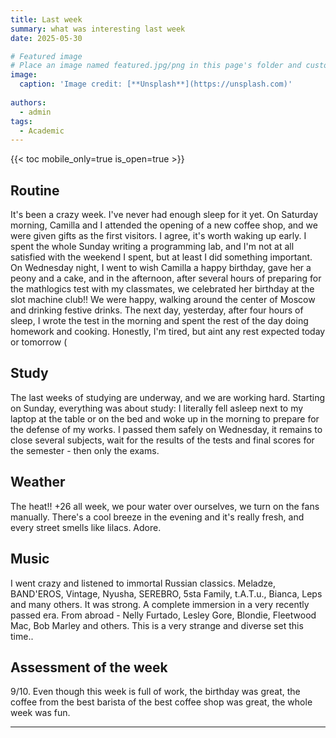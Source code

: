 ```yaml
---
title: Last week
summary: what was interesting last week
date: 2025-05-30

# Featured image
# Place an image named featured.jpg/png in this page's folder and customize its options here.
image:
  caption: 'Image credit: [**Unsplash**](https://unsplash.com)'
  
authors:
  - admin
tags:
  - Academic
---
```


{{< toc mobile_only=true is_open=true >}}

## Routine

It's been a crazy week. I've never had enough sleep for it yet. On Saturday morning, Camilla and I attended the opening of a new coffee shop, and we were given gifts as the first visitors. I agree, it's worth waking up early. I spent the whole Sunday writing a programming lab, and I'm not at all satisfied with the weekend I spent, but at least I did something important. On Wednesday night, I went to wish Camilla a happy birthday, gave her a peony and a cake, and in the afternoon, after several hours of preparing for the mathlogics test with my classmates, we celebrated her birthday at the slot machine club!! We were happy, walking around the center of Moscow and drinking festive drinks. The next day, yesterday, after four hours of sleep, I wrote the test in the morning and spent the rest of the day doing homework and cooking. Honestly, I'm tired, but aint any rest expected today or tomorrow (

[//]: # ([![The template is mobile first with a responsive design to ensure that your site looks stunning on every device.]&#40;https://raw.githubusercontent.com/wowchemy/wowchemy-hugo-modules/main/starters/academic/preview.png&#41;]&#40;https://hugoblox.com&#41;)

## Study

The last weeks of studying are underway, and we are working hard. Starting on Sunday, everything was about study: I literally fell asleep next to my laptop at the table or on the bed and woke up in the morning to prepare for the defense of my works. I passed them safely on Wednesday, it remains to close several subjects, wait for the results of the tests and final scores for the semester - then only the exams. 

## Weather

The heat!! +26 all week, we pour water over ourselves, we turn on the fans manually. There's a cool breeze in the evening and it's really fresh, and every street smells like lilacs. Adore.

## Music 

I went crazy and listened to immortal Russian classics. Meladze, BAND'EROS, Vintage, Nyusha, SEREBRO, 5sta Family, t.A.T.u., Bianca, Leps and many others. It was strong. A complete immersion in a very recently passed era. From abroad - Nelly Furtado, Lesley Gore, Blondie, Fleetwood Mac, Bob Marley and others. This is a very strange and diverse set this time..

## Assessment of the week 

9/10. Even though this week is full of work, the birthday was great, the coffee from the best barista of the best coffee shop was great, the whole week was fun.

---
